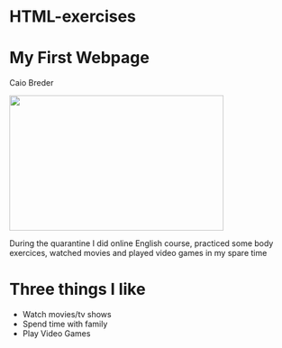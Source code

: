 # HTML-exercises

<h1>My First Webpage</h1>
<main>
<p>Caio Breder</p>

<img src="https://www.teahub.io/photos/full/100-1003570_beautiful-landscape-4k-wallpaper-purple-nature-landscape-hd..jpg" width="380" height="240">

<p>During the quarantine I did online English course, practiced some body exercices, watched movies and played video games in my spare time</p>

<h1>Three things I like</h1>
<ul>
<li> Watch movies/tv shows</li>
<li>Spend time with family</li>
<li>Play Video Games </li>  
</ul>
</main>
